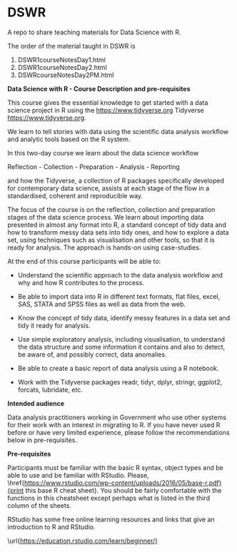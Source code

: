 # DSWR
A repo to share teaching materials for Data Science with R.

The order of the material taught in DSWR is

1. DSWR1courseNotesDay1.html
2. DSWR1courseNotesDay2.html
3. DSWRcourseNotesDay2PM.html

**Data Science with R - Course Description and pre-requisites**

This course gives the essential knowledge to get started with a data science project in R using the https://www.tidyverse.org Tidyverse https://www.tidyverse.org.

We learn to tell stories with data using the scientific data analysis workflow and analytic tools based on the R system.

In this two-day course we learn about the data science workflow 

Reflection -  Collection - Preparation - Analysis - Reporting

and how the Tidyverse, a collection of R packages specifically developed for contemporary data science, assists at each stage of the flow in a  standardised, coherent and reproducible way.

The focus of the course is on the reflection, collection and preparation stages of the data science process. We learn about importing data presented in almost any format into R, a standard concept of tidy data and how to transform messy data sets into tidy ones, and how to explore a data set, using techniques such as visualisation and other tools, so that it is ready for analysis. The approach is hands-on using case-studies.

At the end of this course participants will be able to:

* Understand the scientific approach to the data analysis workflow and why and how R contributes to the process.

* Be able to import data into R in different text formats, flat files, excel, SAS, STATA and SPSS files as well as data from the web.

* Know the concept of tidy data, identify messy features in a data set and tidy it ready for analysis.

* Use simple exploratory analysis, including visualisation, to understand the data structure and some information it contains and also to detect, be aware of, and possibly correct, data anomalies.

* Be able to create a basic report  of  data analysis using a R notebook.

* Work with the Tidyverse packages readr, tidyr, dplyr, stringr, ggplot2, forcats, lubridate, etc.

**Intended audience**

Data analysis practitioners working in Government who use other systems for their work with an interest in migrating to R. If you have never used R before or have very limited experience, please follow the recommendations below in pre-requisites.

**Pre-requisites** 

Participants must be familiar with the basic R syntax, object types and  be able to use and be familiar with RStudio.
Please,  \href{https://www.rstudio.com/wp-content/uploads/2016/05/base-r.pdf}{print this base R cheat sheet}. You should be fairly comfortable with the functions in this cheatsheet except perhaps what is listed in the third column of the sheets.

RStudio has some free online learning resources and links that give an introduction to R and RStudio.

\url{https://education.rstudio.com/learn/beginner/}


